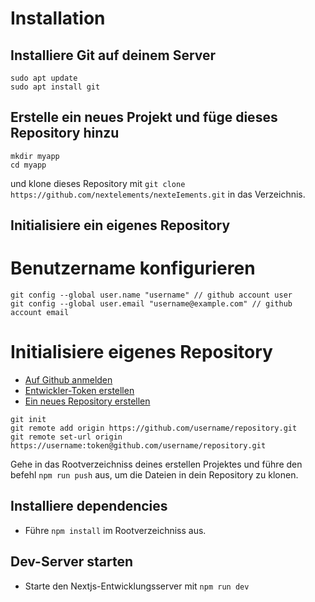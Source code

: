 # Installation
## Installiere Git auf deinem Server
```
sudo apt update
sudo apt install git
```

## Erstelle ein neues Projekt und füge dieses Repository hinzu
```
mkdir myapp
cd myapp
```
und klone dieses Repository mit `git clone https://github.com/nextelements/nexteIements.git` in das Verzeichnis.

## Initialisiere ein eigenes Repository
# Benutzername konfigurieren
```
git config --global user.name "username" // github account user
git config --global user.email "username@example.com" // github account email
```
# Initialisiere eigenes Repository
- [Auf Github anmelden](https://github.com/login)
- [Entwickler-Token erstellen](https://github.com/settings/tokens/new)
- [Ein neues Repository erstellen](https://github.com/new)

```
git init
git remote add origin https://github.com/username/repository.git
git remote set-url origin https://username:token@github.com/username/repository.git
```

Gehe in das Rootverzeichniss deines erstellen Projektes und führe den befehl `npm run push` aus, um die Dateien in dein Repository zu klonen.

## Installiere dependencies
- Führe `npm install` im Rootverzeichniss aus.

## Dev-Server starten
- Starte den Nextjs-Entwicklungsserver mit `npm run dev`
